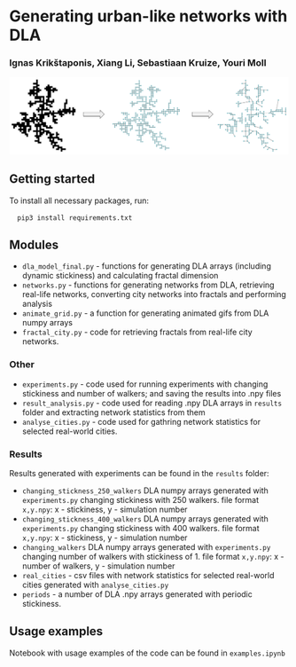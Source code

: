 # Generating urban-like networks with DLA
### Ignas Krikštaponis, Xiang Li, Sebastiaan Kruize, Youri Moll


![](figures/process.png)

## Getting started

To install all necessary packages, run:
```
  pip3 install requirements.txt
```

## Modules
- `dla_model_final.py` - functions for generating DLA arrays (including dynamic stickiness) and calculating fractal dimension
- `networks.py` - functions for generating networks from DLA, retrieving real-life networks, converting city networks into fractals and performing analysis
- `animate_grid.py` - a function for generating animated gifs from DLA numpy arrays
- `fractal_city.py` - code for retrieving fractals from real-life city networks.

### Other

- `experiments.py` - code used for running experiments with changing stickiness and number of walkers; and saving the results into .npy files
- `result_analysis.py` - code used for reading .npy DLA arrays in  `results` folder and extracting network statistics from them
- `analyse_cities.py` - code used for gathring network statistics for selected real-world cities.

### Results

Results generated with experiments can be found in the `results` folder:

- `changing_stickness_250_walkers` DLA numpy arrays generated with `experiments.py` changing stickiness with 250 walkers. file format `x,y.npy`: x - stickiness, y - simulation number
- `changing_stickness_400_walkers` DLA numpy arrays generated with `experiments.py` changing stickiness with 400 walkers. file format `x,y.npy`: x - stickiness, y - simulation number
- `changing_walkers` DLA numpy arrays generated with `experiments.py` changing number of walkers with stickiness of 1. file format `x,y.npy`: x - number of walkers, y - simulation number
- `real_cities` - csv files with network statistics for selected real-world cities generated with `analyse_cities.py`
- `periods` - a number of DLA .npy arrays generated with periodic stickiness.

## Usage examples

Notebook with usage examples of the code can be found in `examples.ipynb` 
